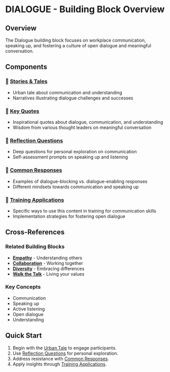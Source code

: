 # DIALOGUE - Building Block Overview

## Overview
The Dialogue building block focuses on workplace communication, speaking up, and fostering a culture of open dialogue and meaningful conversation.

## Components

### 📖 [Stories & Tales](stories-tales.md)
- Urban tale about communication and understanding
- Narratives illustrating dialogue challenges and successes

### 💬 [Key Quotes](key-quotes.md)
- Inspirational quotes about dialogue, communication, and understanding
- Wisdom from various thought leaders on meaningful conversation

### 🤔 [Reflection Questions](reflection-questions.md)
- Deep questions for personal exploration on communication
- Self-assessment prompts on speaking up and listening

### 💭 [Common Responses](common-responses.md)
- Examples of dialogue-blocking vs. dialogue-enabling responses
- Different mindsets towards communication and speaking up

### 🎯 [Training Applications](training-applications.md)
- Specific ways to use this content in training for communication skills
- Implementation strategies for fostering open dialogue

## Cross-References

### Related Building Blocks
- **[Empathy](../empathy/README.md)** - Understanding others
- **[Collaboration](../collaboration/README.md)** - Working together
- **[Diversity](../diversity/README.md)** - Embracing differences
- **[Walk the Talk](../walk-the-talk/README.md)** - Living your values

### Key Concepts
- Communication
- Speaking up
- Active listening
- Open dialogue
- Understanding

## Quick Start
1. Begin with the [Urban Tale](stories-tales.md) to engage participants.
2. Use [Reflection Questions](reflection-questions.md) for personal exploration.
3. Address resistance with [Common Responses](common-responses.md).
4. Apply insights through [Training Applications](training-applications.md).
